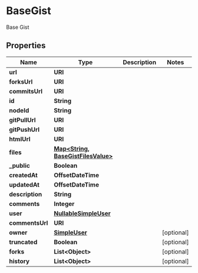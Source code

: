 

# BaseGist

Base Gist

## Properties

| Name | Type | Description | Notes |
|------------ | ------------- | ------------- | -------------|
|**url** | **URI** |  |  |
|**forksUrl** | **URI** |  |  |
|**commitsUrl** | **URI** |  |  |
|**id** | **String** |  |  |
|**nodeId** | **String** |  |  |
|**gitPullUrl** | **URI** |  |  |
|**gitPushUrl** | **URI** |  |  |
|**htmlUrl** | **URI** |  |  |
|**files** | [**Map&lt;String, BaseGistFilesValue&gt;**](BaseGistFilesValue.md) |  |  |
|**_public** | **Boolean** |  |  |
|**createdAt** | **OffsetDateTime** |  |  |
|**updatedAt** | **OffsetDateTime** |  |  |
|**description** | **String** |  |  |
|**comments** | **Integer** |  |  |
|**user** | [**NullableSimpleUser**](NullableSimpleUser.md) |  |  |
|**commentsUrl** | **URI** |  |  |
|**owner** | [**SimpleUser**](SimpleUser.md) |  |  [optional] |
|**truncated** | **Boolean** |  |  [optional] |
|**forks** | **List&lt;Object&gt;** |  |  [optional] |
|**history** | **List&lt;Object&gt;** |  |  [optional] |



